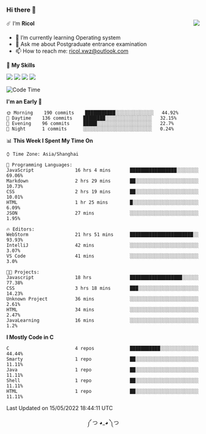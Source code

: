 ### Hi there 👋

<a href="#">
  <img align="right" src="https://github-readme-stats.vercel.app/api?username=Ricolxwz&count_private=true&show_icons=true&theme=prussian" />
</a>

☄️ I‘m **Ricol**

- 🌱 I’m currently learning Operating system
- 💬 Ask me about Postgraduate entrance examination
- 📫 How to reach me: ricol.xwz@outlook.com

🌟 **My Skills**

![](https://img.shields.io/badge/-Git-000000?style=flat-square&logo=git&logoColor=fff)
![](https://img.shields.io/badge/-C-3e74a2?style=flat-square&logo=C&logoColor=fff)
![](https://img.shields.io/badge/-Python-4fc08d?style=flat-square&logo=python&logoColor=fff)
![](https://img.shields.io/badge/-java-ffa500?style=flat-square&logo=java&logoColor=fff)

<!--START_SECTION:waka-->
![Code Time](http://img.shields.io/badge/Code%20Time-0%20secs-blue)

**I'm an Early 🐤** 

```text
🌞 Morning    190 commits    ███████████░░░░░░░░░░░░░░   44.92% 
🌆 Daytime    136 commits    ████████░░░░░░░░░░░░░░░░░   32.15% 
🌃 Evening    96 commits     █████░░░░░░░░░░░░░░░░░░░░   22.7% 
🌙 Night      1 commits      ░░░░░░░░░░░░░░░░░░░░░░░░░   0.24%

```


📊 **This Week I Spent My Time On** 

```text
⌚︎ Time Zone: Asia/Shanghai

💬 Programming Languages: 
JavaScript               16 hrs 4 mins       █████████████████░░░░░░░░   69.06% 
Markdown                 2 hrs 29 mins       ██░░░░░░░░░░░░░░░░░░░░░░░   10.73% 
CSS                      2 hrs 19 mins       ██░░░░░░░░░░░░░░░░░░░░░░░   10.01% 
HTML                     1 hr 25 mins        █░░░░░░░░░░░░░░░░░░░░░░░░   6.09% 
JSON                     27 mins             ░░░░░░░░░░░░░░░░░░░░░░░░░   1.95%

🔥 Editors: 
WebStorm                 21 hrs 51 mins      ███████████████████████░░   93.93% 
IntelliJ                 42 mins             ░░░░░░░░░░░░░░░░░░░░░░░░░   3.07% 
VS Code                  41 mins             ░░░░░░░░░░░░░░░░░░░░░░░░░   3.0%

🐱‍💻 Projects: 
Javascript               18 hrs              ███████████████████░░░░░░   77.38% 
CSS                      3 hrs 18 mins       ███░░░░░░░░░░░░░░░░░░░░░░   14.23% 
Unknown Project          36 mins             ░░░░░░░░░░░░░░░░░░░░░░░░░   2.61% 
HTML                     34 mins             ░░░░░░░░░░░░░░░░░░░░░░░░░   2.47% 
JavaLearning             16 mins             ░░░░░░░░░░░░░░░░░░░░░░░░░   1.2%

```

**I Mostly Code in C** 

```text
C                        4 repos             ███████████░░░░░░░░░░░░░░   44.44% 
Smarty                   1 repo              ██░░░░░░░░░░░░░░░░░░░░░░░   11.11% 
Java                     1 repo              ██░░░░░░░░░░░░░░░░░░░░░░░   11.11% 
Shell                    1 repo              ██░░░░░░░░░░░░░░░░░░░░░░░   11.11% 
HTML                     1 repo              ██░░░░░░░░░░░░░░░░░░░░░░░   11.11%

```



 Last Updated on 15/05/2022 18:44:11 UTC
<!--END_SECTION:waka-->

<div align="center">
༼ つ ◕_◕ ༽つ
</div>
